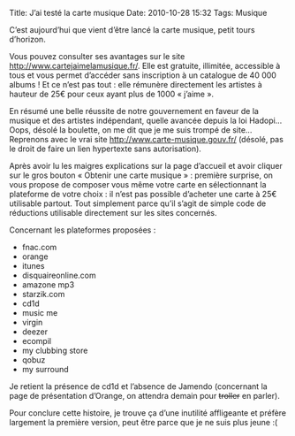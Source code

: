 Title: J’ai testé la carte musique
Date: 2010-10-28 15:32
Tags: Musique

C’est aujourd’hui que vient d’être lancé la carte musique, petit tours
d’horizon.

Vous pouvez consulter ses avantages sur le site
<http://www.cartejaimelamusique.fr/>. Elle est gratuite, illimitée, accessible
à tous et vous permet d’accéder sans inscription à un catalogue de 40 000
albums !  Et ce n’est pas tout : elle rémunère directement les artistes à
hauteur de 25€ pour ceux ayant plus de 1000 « j’aime ».

En résumé une belle réussite de notre gouvernement en faveur de la musique et
des artistes indépendant, quelle avancée depuis la loi Hadopi… Oops, désolé la
boulette, on me dit que je me suis trompé de site… Reprenons avec le vrai site
http://www.carte-musique.gouv.fr/ (désolé, pas le droit de faire un lien
hypertexte sans autorisation).

Après avoir lu les maigres explications sur la page d’accueil et avoir cliquer
sur le gros bouton « Obtenir une carte musique » : première surprise, on vous
propose de composer vous même votre carte en sélectionnant la plateforme de
votre choix : il n’est pas possible d’acheter une carte à 25€ utilisable
partout. Tout simplement parce qu’il s’agit de simple code de réductions
utilisable directement sur les sites concernés.

Concernant les plateformes proposées :

* fnac.com
* orange
* itunes
* disquaireonline.com
* amazone mp3
* starzik.com
* cd1d
* music me
* virgin
* deezer
* ecompil
* my clubbing store
* qobuz
* my surround

Je retient la présence de cd1d et l’absence de Jamendo (concernant la page de
présentation d’Orange, on attendra demain pour <del
datetime="2010-10-28T12:35:19+00:00">troller</del> en parler).

Pour conclure cette histoire, je trouve ça d’une inutilité affligeante et
préfère largement la première version, peut être parce que je ne suis plus
jeune :(
